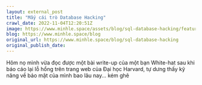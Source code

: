 ```yaml
---
layout: external_post
title: "Mấy cái trò Database Hacking"
crawl_date: 2022-11-04T12:20:51Z
image: https://www.minhle.space/assets/blog/sql-database-hacking/featured.jpg
blog: https://www.minhle.space/blog
original_url: https://www.minhle.space/blog/sql-database-hacking
original_publish_date: 
---
```


Hôm nọ mình vừa đọc được một bài write-up của một bạn White-hat sau khi báo cáo lại lỗ hổng trên trang web của Đại học Harvard, tự dưng thấy kỹ năng về bảo mật của mình bao lâu nay... kém ghê